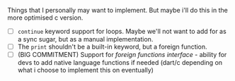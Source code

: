 Things that I personally may want to implement.
But maybe i'll do this in the more optimised c version. 

- [ ] `continue` keyword support for loops. Maybe we'll not want to add for as a sync sugar, but as a manual implementation.
- [ ] The `print` shouldn't be a built-in keyword, but a foreign function.
- [ ] (BIG COMMITMENT) Support for *foreign functions interface* - ability for devs to add native language functions if needed (dart/c depending on what i choose to implement this on eventually)

